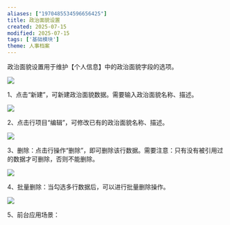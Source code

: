 ```yaml
---
aliases: ["1970485534596656425"]
title: 政治面貌设置
created: 2025-07-15
modified: 2025-07-15
tags: ['基础模块']
theme: 人事档案
---
```


政治面貌设置用于维护【个人信息】中的政治面貌字段的选项。

![](https://myhelpdoc.oss-cn-heyuan.aliyuncs.com/mdimages/23dfd4a7e76fbe813be83070646e18cf.jpg)

1、点击“新建”，可新建政治面貌数据。需要输入政治面貌名称、描述。

![](https://myhelpdoc.oss-cn-heyuan.aliyuncs.com/mdimages/ba24eeea90cf5cb61bdd91ec87c16277.jpg)

2、点击行项目“编辑”，可修改已有的政治面貌名称、描述。

![](https://myhelpdoc.oss-cn-heyuan.aliyuncs.com/mdimages/3b6056c544de913a00e08d9496f426e2.jpg)

3、删除：点击行操作“删除”，即可删除该行数据。需要注意：只有没有被引用过的数据才可删除，否则不能删除。

![](https://myhelpdoc.oss-cn-heyuan.aliyuncs.com/mdimages/70f2b4656c8fb64e79185cb456ddd7d3.jpg)

4、批量删除：当勾选多行数据后，可以进行批量删除操作。

![](https://myhelpdoc.oss-cn-heyuan.aliyuncs.com/mdimages/66395bd64b94245b1541121cf990e684.jpg)

5、前台应用场景：

